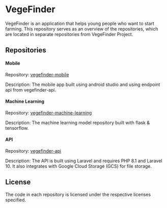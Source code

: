 # VegeFinder

VegeFinder is an application that helps young people who want to start farming. This repository serves as an overview of the repositories, which are located in separate repositories from VegeFinder Project.

## Repositories

#### Mobile

Repository: [vegefinder-mobile](https://github.com/nineneel/vegefinder-mobile)

Description: The mobile app built using android studio and using endpoint api from vegefinder-api.

#### Machine Learning

Repository: [vegefinder-machine-learning](https://github.com/nineneel/vegefinder-machine-learning)

Description: The machine learning model repository built with flask & tensorflow.

#### API

Repository: [vegefinder-api](https://github.com/nineneel/vegefinder-api)

Description: The API is built using Laravel and requires PHP 8.1 and Laravel 10. It also integrates with Google Cloud Storage (GCS) for file storage.

## License

The code in each repository is licensed under the respective licenses specified.
